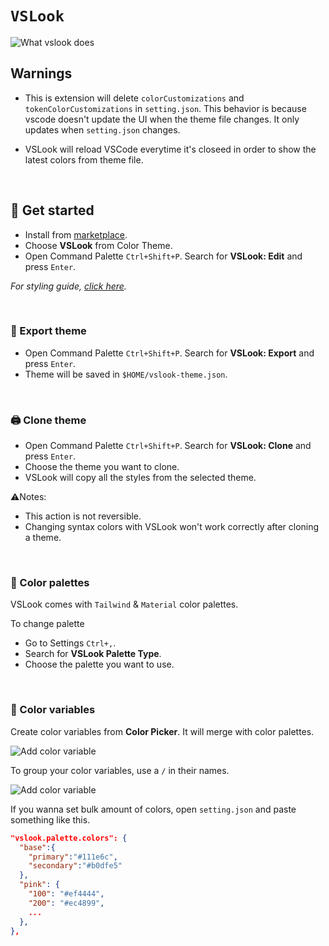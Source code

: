 # `VSLook`

![What vslook does](https://raw.githubusercontent.com/sudoaugustin/vslook/main/.github/media/overview.gif)

## Warnings
- This is extension will delete `colorCustomizations` and `tokenColorCustomizations` in `setting.json`. This behavior is because vscode doesn't update the UI when the theme file changes. It only updates when `setting.json` changes.

- VSLook will reload VSCode everytime it's closeed in order to show the latest colors from theme file.


</br>

## 📗 Get started

- Install from [marketplace](https://marketplace.visualstudio.com/items?itemName=sudoaugustin.vslook).
- Choose **VSLook** from Color Theme.
- Open Command Palette `Ctrl+Shift+P`. Search for **VSLook: Edit** and press `Enter`.

_For styling guide, [click here](https://github.com/sudoaugustin/vslook/blob/main/.github/docs/styling.md)._

</br>

### 🚚 Export theme

- Open Command Palette `Ctrl+Shift+P`. Search for **VSLook: Export** and press `Enter`.
- Theme will be saved in `$HOME/vslook-theme.json`.

</br>

### 🖨 Clone theme

- Open Command Palette `Ctrl+Shift+P`. Search for **VSLook: Clone** and press `Enter`.
- Choose the theme you want to clone.
- VSLook will copy all the styles from the selected theme.

⚠️Notes:

- This action is not reversible.
- Changing syntax colors with VSLook won't work correctly after cloning a theme.

</br>

### 🎨 Color palettes

VSLook comes with `Tailwind` & `Material` color palettes.

To change palette

- Go to Settings `Ctrl+,`.
- Search for **VSLook Palette Type**.
- Choose the palette you want to use.

</br>

### 🌈 Color variables

Create color variables from **Color Picker**. It will merge with color palettes.

![Add color variable](https://raw.githubusercontent.com/sudoaugustin/vslook/main/.github/media/add-color.gif)

To group your color variables, use a `/` in their names.

![Add color variable](https://raw.githubusercontent.com/sudoaugustin/vslook/main/.github/media/group-color.gif)

If you wanna set bulk amount of colors, open `setting.json` and paste something like this.

```json
"vslook.palette.colors": {
  "base":{
    "primary":"#111e6c",
    "secondary":"#b0dfe5"
  },
  "pink": {
    "100": "#ef4444",
    "200": "#ec4899",
    ...
  },
},
```
